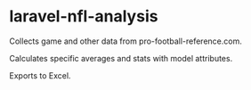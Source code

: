 # laravel-nfl-analysis

Collects game and other data from pro-football-reference.com.

Calculates specific averages and stats with model attributes.

Exports to Excel.
